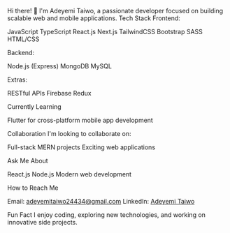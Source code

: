 Hi there! 👋
I'm Adeyemi Taiwo, a passionate developer focused on building scalable web and mobile applications.
Tech Stack
Frontend:

JavaScript
TypeScript
React.js
Next.js
TailwindCSS
Bootstrap
SASS
HTML/CSS

Backend:

Node.js (Express)
MongoDB
MySQL

Extras:

RESTful APIs
Firebase
Redux

Currently Learning

Flutter for cross-platform mobile app development

Collaboration
I'm looking to collaborate on:

Full-stack MERN projects
Exciting web applications

Ask Me About

React.js
Node.js
Modern web development

How to Reach Me

Email: adeyemitaiwo24434@gmail.com
LinkedIn: [Adeyemi Taiwo](https://www.linkedin.com/in/adeyemi-taiwo-5892082b0/)

Fun Fact
I enjoy coding, exploring new technologies, and working on innovative side projects.
